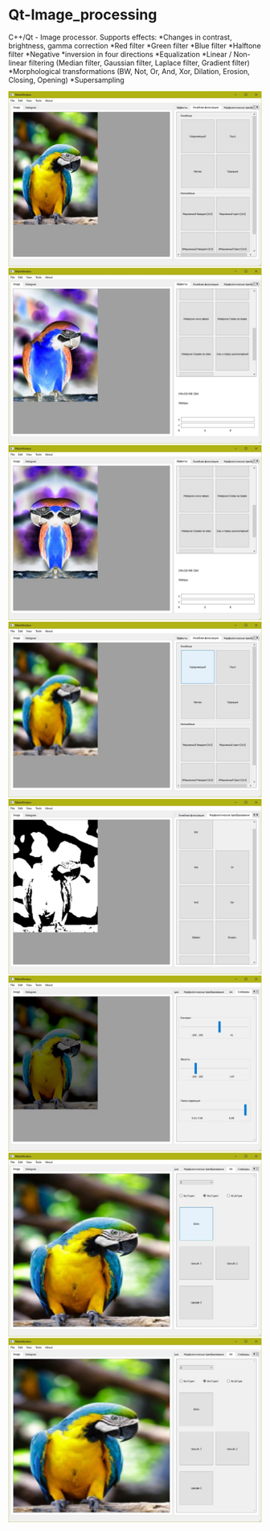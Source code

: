 # Qt-Image_processing
 
 C++/Qt - Image processor. Supports effects:
 *Changes in contrast, brightness, gamma correction
 *Red filter
 *Green filter
 *Blue filter
 *Halftone filter
 *Negative
 *inversion in four directions
 *Equalization
 *Linear / Non-linear filtering (Median filter, Gaussian filter, Laplace filter, Gradient filter)
 *Morphological transformations (BW, Not, Or, And, Xor, Dilation, Erosion, Closing, Opening)
 *Supersampling

![alt text](0.jpg "IP")​
![alt text](1.jpg "Negative")​
![alt text](2.jpg "inversion")​
![alt text](3.jpg "Median filter")​
![alt text](4.jpg "BW")​
![alt text](5.jpg "Color Correction")​
![alt text](6.jpg "No SSAA")​
![alt text](7.jpg "SSAA x2")​
